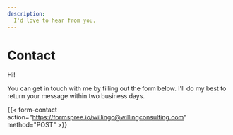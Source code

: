 ```yaml
---
description: 
  I'd love to hear from you.
---
```

# Contact

Hi!

You can get in touch with me by filling out the form below. I'll do my best to
return your message within two business days.

{{< form-contact action="https://formspree.io/willingc@willingconsulting.com" method="POST" >}}
